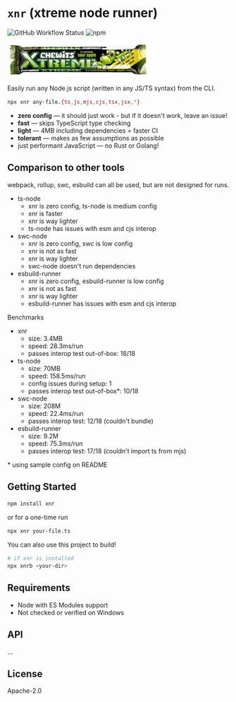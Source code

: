 # `xnr` (xtreme node runner)

![GitHub Workflow Status](https://img.shields.io/github/workflow/status/tbjgolden/xnr/tests) ![npm](https://img.shields.io/npm/v/xnr)

![xtreme](xtreme.jpg)

Easily run any Node.js script (written in any JS/TS syntax) from the CLI.

```sh
npx xnr any-file.{ts,js,mjs,cjs,tsx,jsx,*}
```

- **zero config** &mdash; it should just work - but if it doesn't work, leave an issue!
- **fast** &mdash; skips TypeScript type checking
- **light** &mdash; 4MB including dependencies = faster CI
- **tolerant** &mdash; makes as few assumptions as possible
- just performant JavaScript &mdash; no Rust or Golang!

## Comparison to other tools

webpack, rollup, swc, esbuild can all be used, but are not designed for runs.

- ts-node
  - xnr is zero config, ts-node is medium config
  - xnr is faster
  - xnr is way lighter
  - ts-node has issues with esm and cjs interop
- swc-node
  - xnr is zero config, swc is low config
  - xnr is not as fast
  - xnr is way lighter
  - swc-node doesn't run dependencies
- esbuild-runner
  - xnr is zero config, esbuild-runner is low config
  - xnr is not as fast
  - xnr is way lighter
  - esbuild-runner has issues with esm and cjs interop

Benchmarks

- xnr
  - size: 3.4MB
  - speed: 28.3ms/run
  - passes interop test out-of-box: 18/18
- ts-node
  - size: 70MB
  - speed: 158.5ms/run
  - config issues during setup: 1
  - passes interop test out-of-box\*: 10/18
- swc-node
  - size: 208M
  - speed: 22.4ms/run
  - passes interop test: 12/18 (couldn't bundle)
- esbuild-runner
  - size: 9.2M
  - speed: 75.3ms/run
  - passes interop test: 17/18 (couldn't import ts from mjs)

\* using sample config on README

## Getting Started

```sh
npm install xnr
```

or for a one-time run

```sh
npx xnr your-file.ts
```

You can also use this project to build!

```sh
# if xnr is installed
npx xnrb <your-dir>
```

## Requirements

- Node with ES Modules support
- Not checked or verified on Windows

## API

...

## License

Apache-2.0

<!--

Todos before full release:

- [ ] tsconfig.json support
- [ ] compile - a single raw file str to raw file str

- There must be a nicer way to do this
  - perhaps build a static [absolute source path x import string] => absolute dest path map
  - separately a nice relative path resolver

-->
